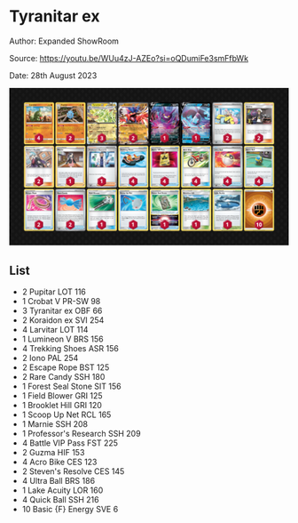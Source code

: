# Tyranitar ex

Author: Expanded ShowRoom

Source: <https://youtu.be/WUu4zJ-AZEo?si=oQDumiFe3smFfbWk>

Date: 28th August 2023

![decklist](../../images/OBF/Tyranitar%20ex/2-%20Tyranitar%20ex.png)

## List

* 2 Pupitar LOT 116
* 1 Crobat V PR-SW 98
* 3 Tyranitar ex OBF 66
* 2 Koraidon ex SVI 254
* 4 Larvitar LOT 114
* 1 Lumineon V BRS 156
* 4 Trekking Shoes ASR 156
* 2 Iono PAL 254
* 2 Escape Rope BST 125
* 2 Rare Candy SSH 180
* 1 Forest Seal Stone SIT 156
* 1 Field Blower GRI 125
* 1 Brooklet Hill GRI 120
* 1 Scoop Up Net RCL 165
* 1 Marnie SSH 208
* 1 Professor's Research SSH 209
* 4 Battle VIP Pass FST 225
* 2 Guzma HIF 153
* 4 Acro Bike CES 123
* 2 Steven's Resolve CES 145
* 4 Ultra Ball BRS 186
* 1 Lake Acuity LOR 160
* 4 Quick Ball SSH 216
* 10 Basic {F} Energy SVE 6
